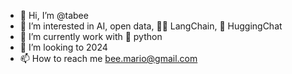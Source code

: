 - 👋 Hi, I’m @tabee
- 👀 I’m interested in AI, open data, 🦜️🔗 LangChain, 🤗 HuggingChat
- 🌱 I’m currently work with 🐍 python
- 💞️ I’m looking to 2024
- 📫 How to reach me bee.mario@gmail.com

<!---
tabee/tabee is a ✨ special ✨ repository because its `README.md` (this file) appears on your GitHub profile.
You can click the Preview link to take a look at your changes.
--->
